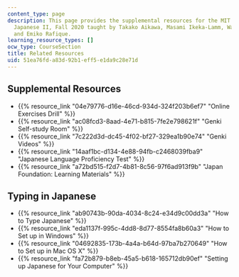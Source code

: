 ```yaml
---
content_type: page
description: This page provides the supplemental resources for the MIT course 21G.502
  Japanese II, Fall 2020 taught by Takako Aikawa, Masami Ikeka-Lamm, Wakana Maekawa,
  and Emiko Rafique.
learning_resource_types: []
ocw_type: CourseSection
title: Related Resources
uid: 51ea76fd-a83d-92b1-eff5-e1da9c28e71d
---
```


Supplemental Resources
----------------------

*   {{% resource_link "04e79776-d16e-46cd-934d-324f203b6ef7" "Online Exercises Drill" %}}
*   {{% resource_link "ac08fcd3-8aad-4e71-b815-7fe2e798621f" "Genki Self-study Room" %}}
*   {{% resource_link "7c222d3d-dc45-4f02-bf27-329ea1b90e74" "Genki Videos" %}}
*   {{% resource_link "14aaf1bc-d134-4e88-94fb-c2468039fba9" "Japanese Language Proficiency Test" %}}
*   {{% resource_link "a72bd515-f2d7-4b81-8c56-97f6ad913f9b" "Japan Foundation: Learning Materials" %}}

Typing in Japanese
------------------

*   {{% resource_link "ab90743b-90da-4034-8c24-e34d9c00dd3a" "How to Type Japanese" %}}
*   {{% resource_link "eda1137f-995c-4dd8-8d77-8554fa8b60a3" "How to Set up in Windows" %}}
*   {{% resource_link "04692835-173b-4a4a-b64d-97ba7b270649" "How to Set up in Mac OS X" %}}
*   {{% resource_link "fa72b879-b8eb-45a5-b618-165712db90ef" "Setting up Japanese for Your Computer" %}}